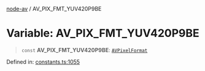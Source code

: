 [node-av](../globals.md) / AV\_PIX\_FMT\_YUV420P9BE

# Variable: AV\_PIX\_FMT\_YUV420P9BE

> `const` **AV\_PIX\_FMT\_YUV420P9BE**: [`AVPixelFormat`](../type-aliases/AVPixelFormat.md)

Defined in: [constants.ts:1055](https://github.com/seydx/av/blob/f8631fc881b394300b1479f511d55cf1c370a87f/src/constants/constants.ts#L1055)
